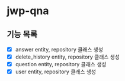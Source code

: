 # jwp-qna

## 기능 목록 
- [x] answer entity, repository 클래스 생성 
- [x] delete_history entity, repository 클래스 생성 
- [x] question entity, repository 클래스 생성 
- [x] user entity, repository 클래스 생성
